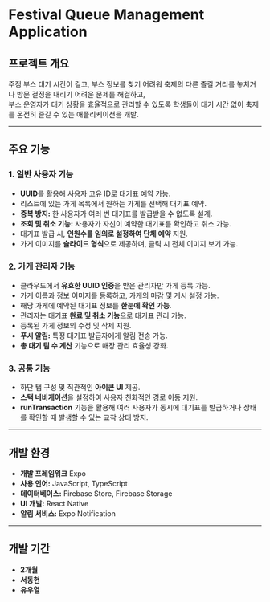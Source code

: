 # Festival Queue Management Application

## 프로젝트 개요

주점 부스 대기 시간이 길고, 부스 정보를 찾기 어려워 축제의 다른 즐길 거리를 놓치거나 방문 결정을 내리기 어려운 문제를 해결하고,  
부스 운영자가 대기 상황을 효율적으로 관리할 수 있도록 학생들이 대기 시간 없이 축제를 온전히 즐길 수 있는 애플리케이션을 개발.

---

## 주요 기능

### 1. 일반 사용자 기능
- **UUID**를 활용해 사용자 고유 ID로 대기표 예약 가능.
- 리스트에 있는 가게 목록에서 원하는 가게를 선택해 대기표 예약.
- **중복 방지:** 한 사용자가 여러 번 대기표를 발급받을 수 없도록 설계.
- **조회 및 취소 기능:** 사용자가 자신이 예약한 대기표를 확인하고 취소 가능.
- 대기표 발급 시, **인원수를 임의로 설정하여 단체 예약** 지원.
- 가게 이미지를 **슬라이드 형식**으로 제공하며, 클릭 시 전체 이미지 보기 가능.

### 2. 가게 관리자 기능
- 클라우드에서 **유효한 UUID 인증**을 받은 관리자만 가게 등록 가능.
- 가게 이름과 정보 이미지를 등록하고, 가게의 마감 및 게시 설정 가능.
- 해당 가게에 예약된 대기표 정보를 **한눈에 확인 가능**.
- 관리자는 대기표 **완료 및 취소 기능**으로 대기표 관리 가능.
- 등록된 가게 정보의 수정 및 삭제 지원.
- **푸시 알림:** 특정 대기표 발급자에게 알림 전송 가능.
- **총 대기 팀 수 계산** 기능으로 매장 관리 효율성 강화.

### 3. 공통 기능
- 하단 탭 구성 및 직관적인 **아이콘 UI** 제공.
- **스택 네비게이션**을 설정하여 사용자 친화적인 경로 이동 지원.
- **runTransaction** 기능을 활용해 여러 사용자가 동시에 대기표를 발급하거나 상태를 확인할 때 발생할 수 있는 교착 상태 방지.

---

## 개발 환경
- **개발 프레임워크** Expo
- **사용 언어:** JavaScript, TypeScript
- **데이터베이스:** Firebase Store, Firebase Storage
- **UI 개발:** React Native
- **알림 서비스:** Expo Notification

---

## 개발 기간
- **2개월**
- **서동현** 
- **유우열** 

